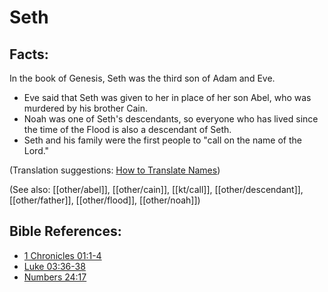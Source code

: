 # Seth #

## Facts: ##

In the book of Genesis, Seth was the third son of Adam and Eve.

* Eve said that Seth was given to her in place of her son Abel, who was murdered by his brother Cain.
* Noah was one of Seth's descendants, so everyone who has lived since the time of the Flood is also a descendant of Seth.
* Seth and his family were the first people to "call on the name of the Lord."

(Translation suggestions: [How to Translate Names](en/ta-vol1/translate/man/translate-names))

(See also: [[other/abel]], [[other/cain]], [[kt/call]], [[other/descendant]], [[other/father]], [[other/flood]], [[other/noah]])

## Bible References: ##

* [1 Chronicles 01:1-4](en/tn/1ch/help/01/01)
* [Luke 03:36-38](en/tn/luk/help/03/36)
* [Numbers 24:17](en/tn/num/help/24/17)